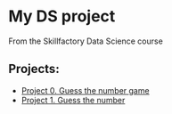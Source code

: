 # My DS project
From the Skillfactory Data Science course

## Projects:

* [Project 0. Guess the number game](https://github.com/artem-75/My-DS-projects/tree/main/Project_0)
* [Project 1. Guess the number](https://github.com/artem-75/My-DS-projects/tree/main/Project_1)
